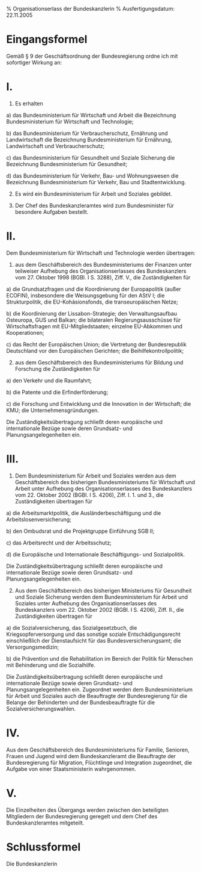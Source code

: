 % Organisationserlass der Bundeskanzlerin
% Ausfertigungsdatum: 22.11.2005
 
# Eingangsformel

Gemäß § 9 der Geschäftsordnung der Bundesregierung ordne ich mit sofortiger Wirkung an:

# I.

1. Es erhalten

a) das Bundesministerium für Wirtschaft und Arbeit die Bezeichnung Bundesministerium für Wirtschaft und Technologie;

b) das Bundesministerium für Verbraucherschutz, Ernährung und Landwirtschaft die Bezeichnung Bundesministerium für Ernährung, Landwirtschaft und Verbraucherschutz;

c) das Bundesministerium für Gesundheit und Soziale Sicherung die Bezeichnung Bundesministerium für Gesundheit;

d) das Bundesministerium für Verkehr, Bau- und Wohnungswesen die Bezeichnung Bundesministerium für Verkehr, Bau und Stadtentwicklung.

2. Es wird ein Bundesministerium für Arbeit und Soziales gebildet.

3. Der Chef des Bundeskanzleramtes wird zum Bundesminister für besondere Aufgaben bestellt.

# II.

Dem Bundesministerium für Wirtschaft und Technologie werden übertragen:

1. aus dem Geschäftsbereich des Bundesministeriums der Finanzen unter teilweiser Aufhebung des Organisationserlasses des Bundeskanzlers vom 27. Oktober 1998 (BGBl. I S. 3288), Ziff. V., die Zuständigkeiten für

a) die Grundsatzfragen und die Koordinierung der Europapolitik (außer ECOFIN), insbesondere die Weisungsgebung für den AStV I; die Strukturpolitik, die EU-Kohäsionsfonds, die transeuropäischen Netze;

b) die Koordinierung der Lissabon-Strategie; den Verwaltungsaufbau Osteuropa, GUS und Balkan; die bilateralen Regierungsausschüsse für Wirtschaftsfragen mit EU-Mitgliedstaaten; einzelne EU-Abkommen und Kooperationen;

c) das Recht der Europäischen Union; die Vertretung der Bundesrepublik Deutschland vor den Europäischen Gerichten; die Beihilfekontrollpolitik;

2. aus dem Geschäftsbereich des Bundesministeriums für Bildung und Forschung die Zuständigkeiten für

a) den Verkehr und die Raumfahrt;

b) die Patente und die Erfinderförderung;

c) die Forschung und Entwicklung und die Innovation in der Wirtschaft; die KMU; die Unternehmensgründungen.

Die Zuständigkeitsübertragung schließt deren europäische und internationale Bezüge sowie deren Grundsatz- und Planungsangelegenheiten ein.

# III.

1. Dem Bundesministerium für Arbeit und Soziales werden aus dem Geschäftsbereich des bisherigen Bundesministeriums für Wirtschaft und Arbeit unter Aufhebung des Organisationserlasses des Bundeskanzlers vom 22. Oktober 2002 (BGBl. I S. 4206), Ziff. I. 1. und 3., die Zuständigkeiten übertragen für

a) die Arbeitsmarktpolitik, die Ausländerbeschäftigung und die Arbeitslosenversicherung;

b) den Ombudsrat und die Projektgruppe Einführung SGB II;

c) das Arbeitsrecht und der Arbeitsschutz;

d) die Europäische und Internationale Beschäftigungs- und Sozialpolitik.

Die Zuständigkeitsübertragung schließt deren europäische und internationale Bezüge sowie deren Grundsatz- und Planungsangelegenheiten ein.

2. Aus dem Geschäftsbereich des bisherigen Ministeriums für Gesundheit und Soziale Sicherung werden dem Bundesministerium für Arbeit und Soziales unter Aufhebung des Organisationserlasses des Bundeskanzlers vom 22. Oktober 2002 (BGBl. I S. 4206), Ziff. II., die Zuständigkeiten übertragen für

a) die Sozialversicherung, das Sozialgesetzbuch, die Kriegsopferversorgung und das sonstige soziale Entschädigungsrecht einschließlich der Dienstaufsicht für das Bundesversicherungsamt; die Versorgungsmedizin;

b) die Prävention und die Rehabilitation im Bereich der Politik für Menschen mit Behinderung und die Sozialhilfe.

Die Zuständigkeitsübertragung schließt deren europäische und internationale Bezüge sowie deren Grundsatz- und Planungsangelegenheiten ein. Zugeordnet werden dem Bundesministerium für Arbeit und Soziales auch die Beauftragte der Bundesregierung für die Belange der Behinderten und der Bundesbeauftragte für die Sozialversicherungswahlen.

# IV.

Aus dem Geschäftsbereich des Bundesministeriums für Familie, Senioren, Frauen und Jugend wird dem Bundeskanzleramt die Beauftragte der Bundesregierung für Migration, Flüchtlinge und Integration zugeordnet, die Aufgabe von einer Staatsministerin wahrgenommen.

# V.

Die Einzelheiten des Übergangs werden zwischen den beteiligten Mitgliedern der Bundesregierung geregelt und dem Chef des Bundeskanzleramtes mitgeteilt.

# Schlussformel

Die Bundeskanzlerin

